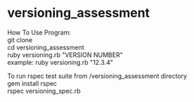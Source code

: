 # versioning_assessment  

How To Use Program:  
git clone  
cd versioning_assessment  
ruby versioning.rb "VERSION NUMBER"  
example: ruby versioning.rb "12.3.4"  

To run rspec test suite from /versioning_assessment directory  
gem install rspec  
rspec versioning_spec.rb  
